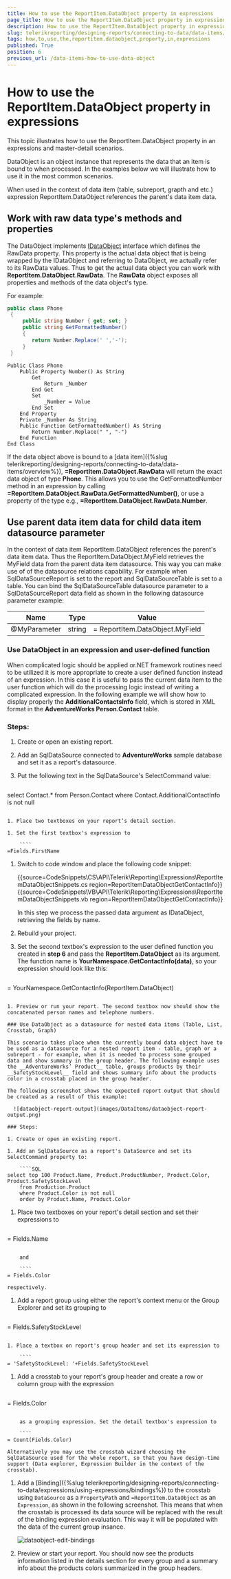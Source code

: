 ```yaml
---
title: How to use the ReportItem.DataObject property in expressions
page_title: How to use the ReportItem.DataObject property in expressions 
description: How to use the ReportItem.DataObject property in expressions
slug: telerikreporting/designing-reports/connecting-to-data/data-items/how-to-use-the-reportitem.dataobject-property-in-expressions
tags: how,to,use,the,reportitem.dataobject,property,in,expressions
published: True
position: 6
previous_url: /data-items-how-to-use-data-object
---
```


# How to use the ReportItem.DataObject property in expressions

This topic illustrates how to use the ReportItem.DataObject property in an expressions and master-detail scenarios.

DataObject is an object instance that represents the data that an item is bound to when processed. In the examples below we will illustrate how to use it in the most common scenarios. 

When used in the context of data item (table, subreport, grapth and etc.) expression ReportItem.DataObject references the parent's data item data. 

## Work with raw data type's methods and properties

The DataObject implements [IDataObject](/reporting/api/Telerik.Reporting.Processing.IDataObject) interface which defines the RawData property. This property is the actual data object that is being wrapped by the IDataObject and referring to DataObject, we actually refer to its RawData values. Thus to get the actual data object you can work with __ReportItem.DataObject.RawData__. The __RawData__  object exposes all properties and methods of the data object's type. 

For example: 

````C#
public class Phone
 {
     public string Number { get; set; }
     public string GetFormattedNumber()
     {
        return Number.Replace(' ','-');
     }
 }
````
````VB
Public Class Phone
    Public Property Number() As String
        Get
            Return _Number
        End Get
        Set
            _Number = Value
        End Set
    End Property
    Private _Number As String
    Public Function GetFormattedNumber() As String
        Return Number.Replace(" ", "-")
    End Function
End Class
````

If the data object above is bound to a [data item]({%slug telerikreporting/designing-reports/connecting-to-data/data-items/overview%}), __=ReportItem.DataObject.RawData__ will return the exact data object of type __Phone__. This allows you to use the GetFormattedNumber method in an expression by calling __=ReportItem.DataObject.RawData.GetFormattedNumber()__, or use a property of the type e.g., __=ReportItem.DataObject.RawData.Number__. 

## Use parent data item data for child data item datasource parameter

In the context of data item ReportItem.DataObject references the parent's data item data. Thus the ReportItem.DataObject.MyField retrieves the MyField data from the parent data item datasource. This way you can make use of of the datasource relations capability. For example when SqlDataSourceReport is set to the report and SqlDataSourceTable is set to a table. You can bind the SqlDataSourceTable datasource parameter to a SqlDataSourceReport data field as shown in the following datasource parameter example:

| Name | Type | Value |
| ------ | ------ | ------ |
|@MyParameter|string|= ReportItem.DataObject.MyField|

### Use DataObject in an expression and user-defined function

When complicated logic should be applied or.NET framework routines need to be utilized it is more appropriate to create a user defined function instead of an expression. In this case it is useful to pass the current data item to the user function which will do the processing logic instead of writing a complicated expression. In the following example we will show how to display properly the __AdditionalContactsInfo__ field, which is stored in XML format in the __AdventureWorks Person.Contact__ table. 

### Steps:

1. Create or open an existing report.

1. Add an SqlDataSource connected to __AdventureWorks__ sample database and set it as a report's datasource.

1. Put the following text in the SqlDataSource's SelectCommand value:

	````SQL
select Contact.*
	from Person.Contact
	where Contact.AdditionalContactInfo is not null
````

1. Place two textboxes on your report’s detail section.

1. Set the first textbox's expression to

	````
=Fields.FirstName
````

1. Switch to code window and place the following code snippet:

	{{source=CodeSnippets\CS\API\Telerik\Reporting\Expressions\ReportItemDataObjectSnippets.cs region=ReportItemDataObjectGetContactInfo}}
	{{source=CodeSnippets\VB\API\Telerik\Reporting\Expressions\ReportItemDataObjectSnippets.vb region=ReportItemDataObjectGetContactInfo}}

	In this step we process the passed data argument as IDataObject, retrieving the fields by name.

1. Rebuild your project.

1. Set the second textbox's expression to the user defined function you created in __step 6__ and pass the __ReportItem.DataObject__ as its argument. The function name is __YourNamespace.GetContactInfo(data)__, so your expression should look like this:

	````
= YourNamespace.GetContactInfo(ReportItem.DataObject)
````

1. Preview or run your report. The second textbox now should show the concatenated person names and telephone numbers.

### Use DataObject as a datasource for nested data items (Table, List, Crosstab, Graph)

This scenario takes place when the currently bound data object have to be used as a datasource for a nested report item - table, graph or a subreport - for example, when it is needed to process some grouped data and show summary in the group header. The following example uses the __AdventureWorks’ Product__ table, groups products by their __SafetyStockLevel__ field and shows summary info about the products color in a crosstab placed in the group header. 

The following screenshot shows the expected report output that should be created as a result of this example: 

  ![dataobject-report-output](images/DataItems/dataobject-report-output.png)

### Steps:

1. Create or open an existing report.

1. Add an SqlDataSource as a report's DataSource and set its SelectCommand property to:

	````SQL
select top 100 Product.Name, Product.ProductNumber, Product.Color, Product.SafetyStockLevel
	from Production.Product
	where Product.Color is not null
	order by Product.Name, Product.Color
````

1. Place two textboxes on your report's detail section and set their expressions to

	````
= Fields.Name
````

	and

	````
= Fields.Color
````

	respectively. 

1. Add a report group using either the report's context menu or the Group Explorer and set its grouping to

	````
= Fields.SafetyStockLevel
````

1. Place a textbox on report's group header and set its expression to

	````
= 'SafetyStockLevel: '+Fields.SafetyStockLevel
````

1. Add a crosstab to your report's group header and create a row or column group with the expression

	````
= Fields.Color
````

	as a grouping expression. Set the detail textbox's expression to 

	````
= Count(Fields.Color)
````

	Alternatively you may use the crosstab wizard choosing the SqlDataSource used for the whole report, so that you have design-time support (Data explorer, Expression Builder in the context of the crosstab). 

1. Add a [Binding]({%slug telerikreporting/designing-reports/connecting-to-data/expressions/using-expressions/bindings%}) to the crosstab using `DataSource` as a `PropertyPath` and `=ReportItem.DataObject`  as an `Expression`, as shown in the following screenshot. This means that when the crosstab is processed its data source will be replaced with the result of the binding expression evaluation. This way it will be populated with the data of the current group insance. 

	![dataobject-edit-bindings](images/DataItems/dataobject-edit-bindings.png)

1. Preview or start your report. You should now see the products information listed in the details section for every group and a summary info about the products colors summarized in the group headers.
